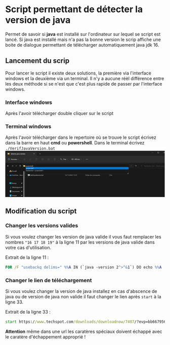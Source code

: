 # Script permettant de détecter la version de java
Permet de savoir si **java** est installé sur l'ordinateur sur lequel se script est lancé.
Si java est installé mais n'a pas la bonne version le scrip affiche une boite de dialogue permettant de télécharger automatiquement java jdk 16.


## Lancement du scrip
Pour lancer le script il existe deux solutions, la première via l'interface windows et la deuxième via un terminal. Il n'y a aucune réèl différence entre les deux méthode si se n'est que c'est plus rapide de passer par l'interface windows.

### Interface windows
Après l'avoir télécharger double cliquer sur le script

### Terminal windows
Après l'avoir télécharger dans le repertoire où se trouve le script écrivez dans la barre en haut **cmd** ou **powershell**. Dans le terminal écrivez `./VerifJavaVersion.bat`
![Illustration pour ouvrir un cmd ou un powershell](./img/powershell.png)


## Modification du script
### Changer les versions valides
Si vous voulez changer les version de java valide il vous faut remplacer les nombres `"16 17 18 19"` à la ligne 11 par les versions de java valide dans votre cas d'utilisation.

Extrait de la ligne 11 :
```bat
FOR /F "usebackq delims=" %%A IN (`java -version 2^>^&1`) DO echo %%A | findstr /i "16 17 18 19" && (
```


### Changer le lien de téléchargement
Si vous voulez changer la version de java installez en cas d'abscence de java ou de version de java non valide il faut changer le lien après `start` à la ligne 33.

Extrait de la ligne 33 :
```bat
start https://www.techspot.com/downloads/downloadnow/7407/?evp=bb667956a140a1a0a56260d7df5d40bf^&file=9975
```

**Attention** même dans une url les caratères spéciaux doivent échappé avec le caratère d'échappement approprié !
